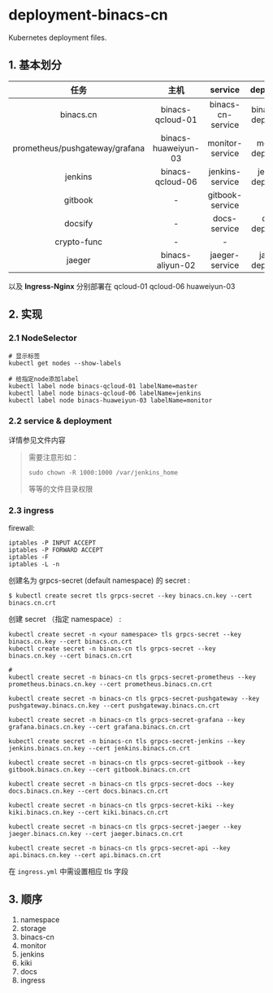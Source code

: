 # deployment-binacs-cn
Kubernetes deployment files.





## 1. 基本划分



|              任务              |        主机         |      service      |      deployment      | namespace |     备注      |
| :----------------------------: | :-----------------: | :---------------: | :------------------: | :-------: | :-----------: |
|           binacs.cn            |  binacs-qcloud-01   | binacs-cn-service | binacs-cn-deployment | binacs-cn | node selector |
| prometheus/pushgateway/grafana | binacs-huaweiyun-03 |  monitor-service  |  monitor-deployment  | binacs-cn | node selector |
|            jenkins             |  binacs-qcloud-06   |  jenkins-service  |  jenkins-deployment  | binacs-cn | node selector |
|            gitbook             |          -          |  gitbook-service  |                      | binacs-cn |      amd      |
|            docsify             |          -          |   docs-service    |   docs-deployment    | binacs-cn | node selector |
|          crypto-func           |          -          |         -         |          -           |     -     |       -       |
|             jaeger             |  binacs-aliyun-02   |  jaeger-service   |  jaeger-deployment   | binacs-cn | node selector |



以及 **Ingress-Nginx** 分别部署在 qcloud-01 qcloud-06 huaweiyun-03



## 2. 实现

### 2.1 NodeSelector

```shell
# 显示标签
kubectl get nodes --show-labels

# 给指定node添加label
kubectl label node binacs-qcloud-01 labelName=master
kubectl label node binacs-qcloud-06 labelName=jenkins
kubectl label node binacs-huaweiyun-03 labelName=monitor
```





### 2.2 service & deployment 

详情参见文件内容

>  需要注意形如：
>
> ```shell
> sudo chown -R 1000:1000 /var/jenkins_home
> ```
>
> 等等的文件目录权限



### 2.3 ingress

firewall:

```shell
iptables -P INPUT ACCEPT
iptables -P FORWARD ACCEPT
iptables -F
iptables -L -n
```


创建名为 grpcs-secret (default namespace) 的 secret :

```shell
$ kubectl create secret tls grpcs-secret --key binacs.cn.key --cert binacs.cn.crt
```

创建 secret （指定 namespace） :

```shell
kubectl create secret -n <your namespace> tls grpcs-secret --key binacs.cn.key --cert binacs.cn.crt
kubectl create secret -n binacs-cn tls grpcs-secret --key binacs.cn.key --cert binacs.cn.crt

#
kubectl create secret -n binacs-cn tls grpcs-secret-prometheus --key prometheus.binacs.cn.key --cert prometheus.binacs.cn.crt

kubectl create secret -n binacs-cn tls grpcs-secret-pushgateway --key pushgateway.binacs.cn.key --cert pushgateway.binacs.cn.crt

kubectl create secret -n binacs-cn tls grpcs-secret-grafana --key grafana.binacs.cn.key --cert grafana.binacs.cn.crt

kubectl create secret -n binacs-cn tls grpcs-secret-jenkins --key jenkins.binacs.cn.key --cert jenkins.binacs.cn.crt

kubectl create secret -n binacs-cn tls grpcs-secret-gitbook --key gitbook.binacs.cn.key --cert gitbook.binacs.cn.crt

kubectl create secret -n binacs-cn tls grpcs-secret-docs --key docs.binacs.cn.key --cert docs.binacs.cn.crt

kubectl create secret -n binacs-cn tls grpcs-secret-kiki --key kiki.binacs.cn.key --cert kiki.binacs.cn.crt

kubectl create secret -n binacs-cn tls grpcs-secret-jaeger --key jaeger.binacs.cn.key --cert jaeger.binacs.cn.crt

kubectl create secret -n binacs-cn tls grpcs-secret-api --key api.binacs.cn.key --cert api.binacs.cn.crt
```


在 `ingress.yml` 中需设置相应 tls 字段



## 3. 顺序

1.  namespace
2.  storage
3.  binacs-cn
4.  monitor
5.  jenkins
6.  kiki
7.  docs
8.  ingress
